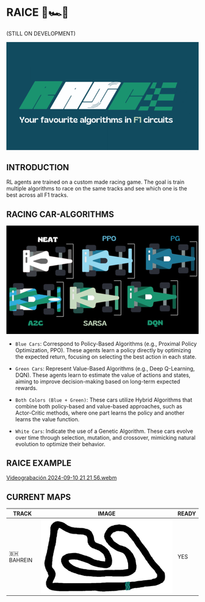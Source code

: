 # RAICE 🤖🏎️🏁


(STILL ON DEVELOPMENT)

<p align="center">
  <img src="./logos/big.png" width="700" />
</p>


## INTRODUCTION

RL agents are trained on a custom made racing game. The goal is train multiple algorithms to race on the same tracks and see which one is the best across all F1 tracks.


## RACING CAR-ALGORITHMS


<p align="center">
  <img src="./logos/race.png" width="600" />
</p>

- `Blue Cars`: Correspond to Policy-Based Algorithms (e.g., Proximal Policy Optimization, PPO). These agents learn a policy directly by optimizing the expected return, focusing on selecting the best action in each state.

- `Green Cars`: Represent Value-Based Algorithms (e.g., Deep Q-Learning, DQN). These agents learn to estimate the value of actions and states, aiming to improve decision-making based on long-term expected rewards.

- `Both Colors (Blue + Green)`: These cars utilize Hybrid Algorithms that combine both policy-based and value-based approaches, such as Actor-Critic methods, where one part learns the policy and another learns the value function.

- `White Cars`: Indicate the use of a Genetic Algorithm. These cars evolve over time through selection, mutation, and crossover, mimicking natural evolution to optimize their behavior. 


## RAICE EXAMPLE
[Videograbación 2024-09-10 21 21 56.webm](https://github.com/user-attachments/assets/b481bb0c-597f-45b9-bc89-17f69aa6b9c3) 

## CURRENT MAPS

| TRACK | IMAGE | READY |
|----------|----------|----------|
| 🇧🇭 BAHREIN | ![logo](maps/bahrain2.png) | YES |

